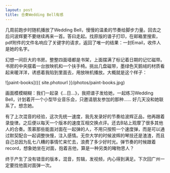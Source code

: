 ```yaml
---
layout: post
title: 合奏Wedding Bell有感
---
```


几周前跑步时随机播放了Wedding Bell，慢慢的温柔的节奏给脚步力量。回去之后问波辉要不要继续再来一首。答曰走起。找原版的谱子打印，在邮箱里搜索，pdf附件的文件名响应了关键字的请求，返回了唯一的结果：一封Email，收件人是她的名字。

幻想一间巨大的书房。整整四面墙都是书架，上面摆满了标记着日期的记忆磁带。书房的中央摆着一台放映机和一个扶手椅。挑出几盘磁带，墨绿色天鹅绒的材质看起来暖洋洋，诱惑着我陷到里面去，用放映机播放。大概就是这个样子：

![paint-books]({{ site.photourl }}/photos/paint-books.jpg)

画面模模糊糊：我们一起录《…日…》，我把谱子发给她，一起练习Wedding Bell，计划着开一个小型毕业音乐会，只邀请朋友参加的那种…… 好几天没和她联系了。想念她。

有了上次混音的经验，这次先统一速度，我先发录好的节奏给波辉正品，他再跟着录旋律。之后便以每天一个版本的速度互相交换点评。还去B站上观摩了很多其他人的合奏。羡慕那些能面对面在一起弹的人，不用只按照一个速度弹，而是可以通过默契配合一起调整快慢，注入感情。无奈大学的时候波辉的琴技还是渣渣，而且自己总因为乱七八糟的事情忙来忙去，浪费了多少好时光。弹节奏的时候跟着record，想象她坐在对面，抱着吉他，算是一种另类的睹物思人？

终于产生了没有错音的版本，混音，剪辑，发视频，内心得到满足。下次回广州一定要找他面对面弹一次。
